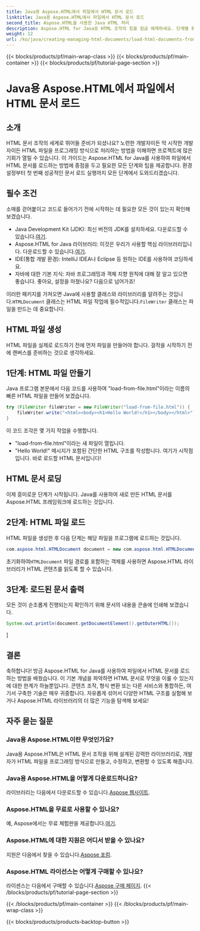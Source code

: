 ```yaml
---
title: Java용 Aspose.HTML에서 파일에서 HTML 문서 로드
linktitle: Java용 Aspose.HTML에서 파일에서 HTML 문서 로드
second_title: Aspose.HTML을 사용한 Java HTML 처리
description: Aspose.HTML for Java로 HTML 조작의 힘을 잠금 해제하세요. 단계별 튜토리얼로 파일에서 HTML 문서를 로드하는 방법을 배우세요.
weight: 12
url: /ko/java/creating-managing-html-documents/load-html-documents-from-file/
---
```


{{< blocks/products/pf/main-wrap-class >}}
{{< blocks/products/pf/main-container >}}
{{< blocks/products/pf/tutorial-page-section >}}

# Java용 Aspose.HTML에서 파일에서 HTML 문서 로드

## 소개
HTML 문서 조작의 세계로 뛰어들 준비가 되셨나요? 노련한 개발자이든 막 시작한 개발자이든 HTML 파일을 프로그래밍 방식으로 처리하는 방법을 이해하면 프로젝트에 많은 기회가 열릴 수 있습니다. 이 가이드는 Aspose.HTML for Java를 사용하여 파일에서 HTML 문서를 로드하는 방법에 중점을 두고 필요한 모든 단계와 팁을 제공합니다. 환경 설정부터 첫 번째 성공적인 문서 로드 실행까지 모든 단계에서 도와드리겠습니다.
## 필수 조건
소매를 걷어붙이고 코드로 들어가기 전에 시작하는 데 필요한 모든 것이 있는지 확인해 보겠습니다.
-  Java Development Kit (JDK): 최신 버전의 JDK를 설치하세요. 다운로드할 수 있습니다.[여기](https://www.oracle.com/java/technologies/javase-jdk11-downloads.html).
-  Aspose.HTML for Java 라이브러리: 이것은 우리가 사용할 핵심 라이브러리입니다. 다운로드할 수 있습니다.[여기](https://releases.aspose.com/html/java/).
- IDE(통합 개발 환경): IntelliJ IDEA나 Eclipse 등 원하는 IDE를 사용하여 코딩하세요.
- 자바에 대한 기본 지식: 자바 프로그래밍과 객체 지향 원칙에 대해 잘 알고 있으면 좋습니다.
좋아요, 설정을 마쳤나요? 다음으로 넘어가죠!

 이러한 패키지를 가져오면 Java에 사용할 클래스와 라이브러리를 알려주는 것입니다.`HTMLDocument` 클래스는 HTML 파일 작업에 필수적입니다.`FileWriter` 클래스는 파일을 만드는 데 중요합니다.
## HTML 파일 생성
HTML 파일을 실제로 로드하기 전에 먼저 파일을 만들어야 합니다. 걸작을 시작하기 전에 캔버스를 준비하는 것으로 생각하세요.
## 1단계: HTML 파일 만들기
Java 프로그램 본문에서 다음 코드를 사용하여 "load-from-file.html"이라는 이름의 빠른 HTML 파일을 만들어 보겠습니다.
```java
try (FileWriter fileWriter = new FileWriter("load-from-file.html")) {
    fileWriter.write("<html><body><h1>Hello World!</h1></body></html>");
}
```
이 코드 조각은 몇 가지 작업을 수행합니다.
- "load-from-file.html"이라는 새 파일이 열립니다.
- "Hello World!" 메시지가 포함된 간단한 HTML 구조를 작성합니다.
여기가 시작점입니다. 바로 로드할 HTML 문서입니다!
## HTML 문서 로딩
이제 흥미로운 단계가 시작됩니다. Java를 사용하여 새로 만든 HTML 문서를 Aspose.HTML 프레임워크에 로드하는 것입니다.
## 2단계: HTML 파일 로드
HTML 파일을 생성한 후 다음 단계는 해당 파일을 프로그램에 로드하는 것입니다.
```java
com.aspose.html.HTMLDocument document = new com.aspose.html.HTMLDocument("load-from-file.html");
```
 초기화하여`HTMLDocument` 파일 경로를 포함하는 객체를 사용하면 Aspose.HTML 라이브러리가 HTML 콘텐츠를 읽도록 할 수 있습니다.
## 3단계: 로드된 문서 출력
모든 것이 순조롭게 진행되는지 확인하기 위해 문서의 내용을 콘솔에 인쇄해 보겠습니다.
```java
System.out.println(document.getDocumentElement().getOuterHTML());
```
]
## 결론
축하합니다! 방금 Aspose.HTML for Java를 사용하여 파일에서 HTML 문서를 로드하는 방법을 배웠습니다. 이 기본 개념을 파악하면 HTML 문서로 무엇을 이룰 수 있는지에 대한 한계가 하늘뿐입니다. 콘텐츠 조작, 형식 변환 또는 다른 서비스와 통합하든, 여기서 구축한 기술은 매우 귀중합니다. 
자유롭게 섞어서 다양한 HTML 구조를 실험해 보거나 Aspose.HTML 라이브러리의 더 많은 기능을 탐색해 보세요!
## 자주 묻는 질문
### Java용 Aspose.HTML이란 무엇인가요?  
Java용 Aspose.HTML은 HTML 문서 조작을 위해 설계된 강력한 라이브러리로, 개발자가 HTML 파일을 프로그래밍 방식으로 만들고, 수정하고, 변환할 수 있도록 해줍니다.
### Java용 Aspose.HTML을 어떻게 다운로드하나요?  
 라이브러리는 다음에서 다운로드할 수 있습니다.[Aspose 웹사이트](https://releases.aspose.com/html/java/).
### Aspose.HTML을 무료로 사용할 수 있나요?  
 예, Aspose에서는 무료 체험판을 제공합니다.[여기](https://releases.aspose.com/).
### Aspose.HTML에 대한 지원은 어디서 받을 수 있나요?  
 지원은 다음에서 찾을 수 있습니다.[Aspose 포럼](https://forum.aspose.com/c/html/29).
### Aspose.HTML 라이선스는 어떻게 구매할 수 있나요?  
 라이센스는 다음에서 구매할 수 있습니다.[Aspose 구매 페이지](https://purchase.aspose.com/buy).
{{< /blocks/products/pf/tutorial-page-section >}}

{{< /blocks/products/pf/main-container >}}
{{< /blocks/products/pf/main-wrap-class >}}

{{< blocks/products/products-backtop-button >}}
